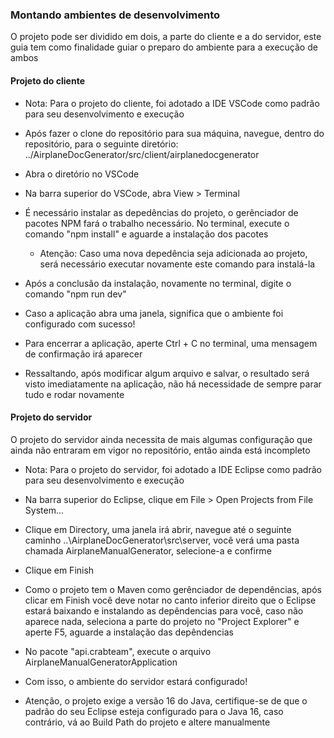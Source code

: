 ### Montando ambientes de desenvolvimento
O projeto pode ser dividido em dois, a parte do cliente e a do servidor, este guia tem como finalidade guiar o preparo do ambiente para a execução de ambos


#### Projeto do cliente
 - Nota: Para o projeto do cliente, foi adotado a IDE VSCode como padrão para seu desenvolvimento e execução

- Após fazer o clone do repositório para sua máquina, navegue, dentro do repositório, para o seguinte diretório: ../AirplaneDocGenerator/src/client/airplanedocgenerator

 - Abra o diretório no VSCode

 - Na barra superior do VSCode, abra View > Terminal

 - É necessário instalar as depedências do projeto, o gerênciador de pacotes NPM fará o trabalho necessário. No terminal, execute o comando "npm install" e aguarde a instalação dos pacotes
   - Atenção: Caso uma nova depedência seja adicionada ao projeto, será necessário executar novamente este comando para instalá-la
 
 - Após a conclusão da instalação, novamente no terminal, digite o comando "npm run dev"

 - Caso a aplicação abra uma janela, significa que o ambiente foi configurado com sucesso!

 - Para encerrar a aplicação, aperte Ctrl + C no terminal, uma mensagem de confirmação irá aparecer

  - Ressaltando, após modificar algum arquivo e salvar, o resultado será visto imediatamente na aplicação, não há necessidade de sempre parar tudo e rodar novamente


#### Projeto do servidor
O projeto do servidor ainda necessita de mais algumas configuração que ainda não entraram em vigor no repositório, então ainda está incompleto

 - Nota: Para o projeto do servidor, foi adotado a IDE Eclipse como padrão para seu desenvolvimento e execução

 - Na barra superior do Eclipse, clique em File > Open Projects from File System...

 - Clique em Directory, uma janela irá abrir, navegue até o seguinte caminho ..\AirplaneDocGenerator\src\server, você verá uma pasta chamada AirplaneManualGenerator, selecione-a e confirme
 
 - Clique em Finish

 - Como o projeto tem o Maven como gerênciador de dependências, após clicar em Finish você deve notar no canto inferior direito que o Eclipse estará baixando e instalando as depêndencias para você, caso não aparece nada, seleciona a parte do projeto no "Project Explorer" e aperte F5, aguarde a instalação das depêndencias

 - No pacote "api.crabteam", execute o arquivo AirplaneManualGeneratorApplication

 - Com isso, o ambiente do servidor estará configurado!

 - Atenção, o projeto exige a versão 16 do Java, certifique-se de que o padrão do seu Eclipse esteja configurado para o Java 16, caso contrário, vá ao Build Path do projeto e altere manualmente